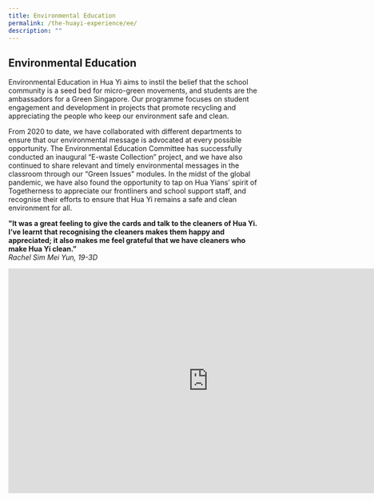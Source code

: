 ```yaml
---
title: Environmental Education
permalink: /the-huayi-experience/ee/
description: ""
---
```

## Environmental Education

Environmental Education in Hua Yi aims to instil the belief that the school community is a seed bed for micro-green movements, and students are the ambassadors for a Green Singapore. Our programme focuses on student engagement and development in projects that promote recycling and appreciating the people who keep our environment safe and clean.

From 2020 to date, we have collaborated with different departments to ensure that our environmental message is advocated at every possible opportunity. The Environmental Education Committee has successfully conducted an inaugural “E-waste Collection” project, and we have also continued to share relevant and timely environmental messages in the classroom through our “Green Issues” modules. In the midst of the global pandemic, we have also found the opportunity to tap on Hua Yians’ spirit of Togetherness to appreciate our frontliners and school support staff, and recognise their efforts to ensure that Hua Yi remains a safe and clean environment for all.

**"It was a great feeling to give the cards and talk to the cleaners of Hua Yi. I’ve learnt that recognising the cleaners makes them happy and appreciated; it also makes me feel grateful that we have cleaners who make Hua Yi clean.”** <br>
_Rachel Sim Mei Yun, 19-3D_

<iframe allowfullscreen="true" height="450" width="800" frameborder="0" src="https://docs.google.com/presentation/d/e/2PACX-1vShv7ApzhAr1iWYuJwSO84uzv2FGISJe39oSPMA0C1039xpWzxyq4rfiNlUJ3-EoPLB5ofiiv_GBDzf/embed?start=false&amp;loop=false&amp;delayms=3000"></iframe>